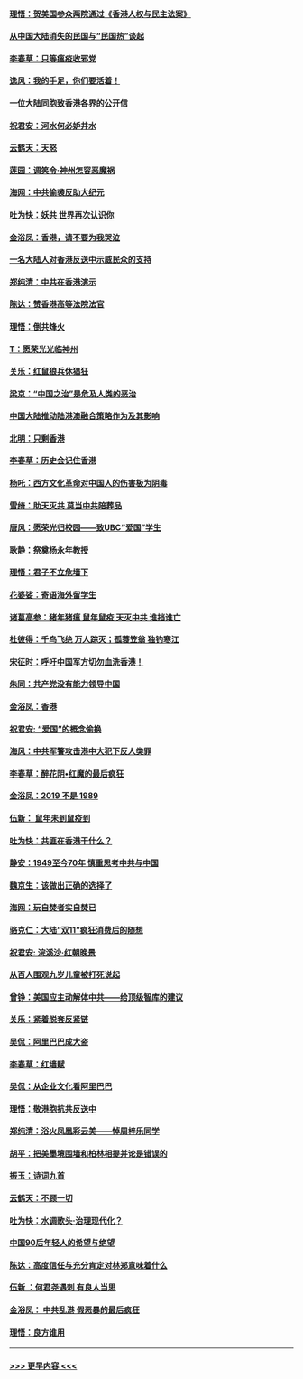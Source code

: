 #### [理悟：贺美国参众两院通过《香港人权与民主法案》](../pages/nsc993/n11678104.md?t=11251233) 
#### [从中国大陆消失的民国与“民国热”谈起](../pages/nsc993/n11678075.md?t=11251233) 
#### [李春草：只等瘟疫收邪党](../pages/nsc993/n11677308.md?t=11251233) 
#### [逸风：我的手足，你们要活着！](../pages/nsc993/n11676352.md?t=11251233) 
#### [一位大陆同胞致香港各界的公开信](../pages/nsc993/n11675761.md?t=11251233) 
#### [祝君安：河水何必妒井水](../pages/nsc993/n11675746.md?t=11251233) 
#### [云鹤天：天怒](../pages/nsc993/n11675718.md?t=11251233) 
#### [莲园：调笑令‧神州怎容恶魔祸](../pages/nsc993/n11675648.md?t=11251233) 
#### [海网：中共偷袭反助大纪元](../pages/nsc993/n11673515.md?t=11251233) 
#### [吐为快：妖共 世界再次认识你](../pages/nsc993/n11673506.md?t=11251233) 
#### [金浴凤：香港，请不要为我哭泣](../pages/nsc993/n11673248.md?t=11251233) 
#### [一名大陆人对香港反送中示威民众的支持](../pages/nsc993/n11672615.md?t=11251233) 
#### [郑纯清：中共在香港演示](../pages/nsc993/n11670539.md?t=11251233) 
#### [陈达：赞香港高等法院法官](../pages/nsc993/n11669542.md?t=11251233) 
#### [理悟：倒共烽火](../pages/nsc993/n11668844.md?t=11251233) 
#### [T：愿荣光光临神州](../pages/nsc993/n11668421.md?t=11251233) 
#### [关乐：红鼠狼兵休猖狂](../pages/nsc993/n11668378.md?t=11251233) 
#### [梁京：“中国之治”是危及人类的恶治](../pages/nsc993/n11668328.md?t=11251233) 
#### [中国大陆推动陆港澳融合策略作为及其影响](../pages/nsc993/n11668157.md?t=11251233) 
#### [北明：只剩香港](../pages/nsc993/n11668002.md?t=11251233) 
#### [李春草：历史会记住香港](../pages/nsc993/n11667927.md?t=11251233) 
#### [杨吒：西方文化革命对中国人的伤害极为阴毒](../pages/nsc993/n11664521.md?t=11251233) 
#### [雪绮：助天灭共 莫当中共陪葬品](../pages/nsc993/n11662650.md?t=11251233) 
#### [唐风：愿荣光归校园——致UBC“爱国”学生](../pages/nsc993/n11662194.md?t=11251233) 
#### [耿静：祭奠杨永年教授](../pages/nsc993/n11662514.md?t=11251233) 
#### [理悟：君子不立危墙下](../pages/nsc993/n11662172.md?t=11251233) 
#### [花婆娑：寄语海外留学生](../pages/nsc993/n11662121.md?t=11251233) 
#### [诸葛高参：猪年猪瘟 鼠年鼠疫 天灭中共 谁挡谁亡](../pages/nsc993/n11661980.md?t=11251233) 
#### [杜彼得：千鸟飞绝 万人踪灭；孤蓑笠翁 独钓寒江](../pages/nsc993/n11661170.md?t=11251233) 
#### [宋征时：呼吁中国军方切勿血洗香港！](../pages/nsc993/n11415318.md?t=11251233) 
#### [朱同：共产党没有能力领导中国](../pages/nsc993/n11660421.md?t=11251233) 
#### [金浴凤：香港](../pages/nsc993/n11660419.md?t=11251233) 
#### [祝君安: “爱国”的概念偷换](../pages/nsc993/n11659706.md?t=11251233) 
#### [海风：中共军警攻击港中大犯下反人类罪](../pages/nsc993/n11659632.md?t=11251233) 
#### [李春草：醉花阴•红魔的最后疯狂](../pages/nsc993/n11659287.md?t=11251233) 
#### [金浴凤：2019 不是 1989](../pages/nsc993/n11657663.md?t=11251233) 
#### [伍新： 鼠年未到鼠疫到](../pages/nsc993/n11655098.md?t=11251233) 
#### [吐为快：共匪在香港干什么？](../pages/nsc993/n11654891.md?t=11251233) 
#### [静安：1949至今70年 慎重思考中共与中国](../pages/nsc993/n11651244.md?t=11251233) 
#### [魏京生：该做出正确的选择了](../pages/nsc993/n11653084.md?t=11251233) 
#### [海网：玩自焚者实自焚已](../pages/nsc993/n11652423.md?t=11251233) 
#### [骆克仁：大陆“双11”疯狂消费后的随想](../pages/nsc993/n11652305.md?t=11251233) 
#### [祝君安: 浣溪沙·红朝晚景](../pages/nsc993/n11652258.md?t=11251233) 
#### [从百人围观九岁儿童被打死说起](../pages/nsc993/n11651030.md?t=11251233) 
#### [曾铮：美国应主动解体中共——给顶级智库的建议](../pages/nsc993/n11649888.md?t=11251233) 
#### [关乐：紧着脱套反紧链](../pages/nsc993/n11649069.md?t=11251233) 
#### [吴侃：阿里巴巴成大盗](../pages/nsc993/n11645523.md?t=11251233) 
#### [李春草：红墙赋](../pages/nsc993/n11646389.md?t=11251233) 
#### [吴侃：从企业文化看阿里巴巴](../pages/nsc993/n11645476.md?t=11251233) 
#### [理悟：敬港胞抗共反送中](../pages/nsc993/n11645466.md?t=11251233) 
#### [郑纯清：浴火凤凰彩云美——悼周梓乐同学](../pages/nsc993/n11645155.md?t=11251233) 
#### [胡平：把美墨境围墙和柏林相提并论是错误的](../pages/nsc993/n11645134.md?t=11251233) 
#### [振玉：诗词九首](../pages/nsc993/n11644081.md?t=11251233) 
#### [云鹤天：不顾一切](../pages/nsc993/n11643508.md?t=11251233) 
#### [吐为快：水调歌头·治理现代化？](../pages/nsc993/n11643485.md?t=11251233) 
#### [中国90后年轻人的希望与绝望](../pages/nsc993/n11642317.md?t=11251233) 
#### [陈达：高度信任与充分肯定对林郑意味着什么](../pages/nsc993/n11641441.md?t=11251233) 
#### [伍新 ：何君尧遇刺 有良人当思](../pages/nsc993/n11641503.md?t=11251233) 
#### [金浴凤： 中共乱港  假恶暴的最后疯狂](../pages/nsc993/n11641495.md?t=11251233) 
#### [理悟：良方谁用](../pages/nsc993/n11641463.md?t=11251233) 

----
#### [ >>> 更早内容 <<< ](../indexes/nsc993-earlier.md)

